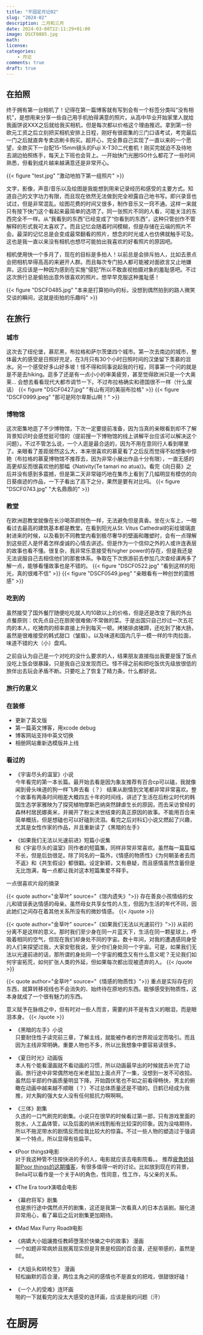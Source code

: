```yaml
---
title: "不固定月记02"
slug: "2024-02"
description: 二月和三月
date: 2024-03-08T22:11:29+01:00
image: DSCF0885.jpg
math: 
license: 
categories:
    - 月记
comments: true
draft: true
---
```

## 在拍照
终于拥有第一台相机了！记得在第一篇博客就有写到会有一个标签分类叫“没有相机”，是想用来分享一些自己用手机拍得满意的照片。从高中毕业开始家里人就给我画饼说XXX之后就给我买相机，但是每次都以价格这个理由推迟。拿到第一份欧元工资之后立刻把买相机安排上日程，刚好有很密集的三门口语考试，考完最后一门之后就直奔专卖店刷卡购买。超开心，完全靠自己实现了一直以来的一个愿望，全款买下一台配15-15mm镜头的Fuji X-T30二代套机！刚买完就迫不及待地去湖边拍照练手，每天上下班也会背上。一开始快门光圈ISO什么都花了一些时间熟悉，但看到成片越来越满意还是非常开心。

{{< figure "test.jpg"  "激动地拍下第一组照片" >}}

文字，影像，声音/音乐以及绘图是我能想到用来记录经历和感受的主要方式。知道自己的文字功力有限，而且现在依然无法做到完全袒露自己地书写。即兴录音也试过，但是非常混乱。绘图花费的时间又很多，制作音乐又一窍不通。这样一来就只有按下快门这个看起来最简单的选项了。同一张照片不同的人看，可能关注的东西完全不一样。从“我看到的东西”已经变成了“你看到的东西”，这种只管创作不管解释的形式我可太喜欢了。而且记忆会随着时间模糊，但是存储在云端的照片不会。最深的记忆总是会变成最常翻看的照片，想念的时光或人也仿佛就触手可及。这也是我一直以来没有相机也想尽可能拍出我喜欢的好看照片的原因吧。

相机使用快一个多月了，现在的目标是多拍人！以前总是会排斥拍人，比如去景点会把相机举得高高的来避开人群。而且每次专门拍人都可能被对面欲言又止地嫌弃。这应该是一种因为感到在实施“侵犯”所以不敢直视拍摄对象的羞耻感吧。不过这次旅行总是偷拍出意外很喜欢的照片。想早早克服这种羞耻感！

{{< figure "DSCF0485.jpg"  "本来是打算拍illy的标，没想到偶然拍到的路人微笑交谈的瞬间，这就是街拍的乐趣吗" >}}
## 在旅行

### 城市
这次去了纽伦堡，慕尼黑，布拉格和萨尔茨堡四个城市。第一次去南边的城市，整体最大的感受是日照好充足，在3月只有30个小时日照时间的汉堡留下羡慕的泪水。另一个感受好多山好多坡！怪不得和同事说起我的行程，同事第一个问的就是是不是去hiking。逛多了还是有一点小小的审美疲劳，甚至觉得欧洲只是一个大奥莱... 会想去看看现代大都市调节一下。不过布拉格确实和德国很不一样（什么废话）
{{< figure "DSCF0427.jpg"  "有山有河的美丽布拉格" >}}
{{< figure "DSCF0999.jpeg"  "那可是阿尔卑斯山啊！" >}}
<!-- 街上的路人反而比汉堡更加的多元化，即便是慕尼黑也只能从复杂的交通线路中一窥大都市的形态， -->

### 博物馆
这次密集地逛了不少博物馆，下次一定要提前准备，因为当真的亲眼看到却不了解背景知识时会感觉挺可惜的（提前搜一下博物馆的线上讲解平台应该可以解决这个问题）。不过不管怎么说，一个人逛是最合适的，因为不用在意同行人看到哪里了。亲眼看了差距居然这么大，本来很喜欢的慕夏看了之后反而觉得不如想象中惊艳（布拉格的慕夏博物馆不推荐去，因为非常小展出作品十分有限），一直无感的高更却反而很喜欢他的那幅《Nativity(Te tamari no atua)》。看完《向日葵》之后并没有感到多震撼，但是第二天非常碰巧地在集市上看到了几幅明显有模仿的向日葵痕迹的作品，一下子看出了高下之分，果然是要有对比吗。
{{< figure "DSCF0743.jpg"  "大名鼎鼎的" >}}
### 教堂
在欧洲逛教堂就像在长沙喝茶颜悦色一样，无法避免但是真香。坐在火车上，一眼看过去最高的建筑基本都是教堂。在看到阳光从St. Vitus Cathedral的彩绘玻璃直射进来的时候，以及看到不同教堂内看到极尽奢华的壁画和雕塑时，会有一点理解到这些匠人是怀着怎样虔诚的心情去讲述。但是作为一个信仰之外的人或许连表层的故事也看不懂。很复杂，我非常乐意接受有higher power的存在，但是我还是无法说服自己去相信他们的那套体系。争取在下次旅游前去参加几次查经课再多了解一点，能够看懂故事也是不错的。
{{< figure "DSCF0522.jpg"  "看到这样的阳光，真的很难不信" >}}
{{< figure "DSCF0549.jpeg"  "亲眼看有一种创世的震撼感" >}}
### 吃到的
虽然接受了国外餐厅随便吃吃就人均10欧以上的价格，但是还是改变了我的外出点餐原则：优先点自己在厨房很难做/不常做的菜。于是出国只自己炒过一次五花肉的本人，吃猪肉的频率直接上升到每天一顿。烤猪排卤猪蹄，还吃到了猪大肠，虽然是很难接受的韩式甜口（皱眉）。以及味道和国内几乎一模一样的牛肉拉面，味道不错的大（小）盘鸡。

之前自认为自己是一个对吃的没什么要求的人，结果朋友直接指出我要是饿了饭点没吃上饭会很暴躁，只是我自己没发现而已。怪不得之前和把吃饭优先级放很低的旅伴出去玩会矛盾不断。只要吃上了恢复了精力条，什么都好说。

### 旅行的意义

### 在装修
* 更新了英文版
* 第一篇英文博客，用xcode debug
* 博客网站支持中英文切换
* 相册网站重新选模版并上线

### 看过的
* 《宇宙尽头的温室》小说  
今年看完的第一本长篇。最开始去看是因为象友推荐有百合cp可以磕，我就像闻到骨头味道的狗一样飞奔去看（？） 结果从剧情到文笔都非常非常喜欢。整个故事有两条时间相差大概四五十年的时间线，讲述了生活在后粉尘时代的韩国生态学家雅映为了探究植物摩斯巴纳突然肆虐生长的原因，而去采访曾经的森林村居民娜奥米，并揭开了粉尘末世结束的真正原因的故事。不能用百合来简单概括，但是想磕也可以好磕到流泪。看完之后对科幻小说又燃起了兴趣，尤其是女性作家的作品，并且重新读了《黑暗的左手》

* 《如果我们无法以光速前进》短篇小说集  
和《宇宙尽头的温室》同作者的短篇集，同样非常非常喜欢。虽然每一篇篇幅不长，但是后劲很足。除了同名的一篇外，《情感的物质性》《为何朝圣者去而不返》和《共生假设》都很戳。设定新颖，又有悬疑，而且感情虽然含蓄但是无比饱满，每一点都让我对这本短篇集爱不释手。

一点很喜欢片段的摘录

{{< quote author="金草叶" source="《馆内遗失》">}} 
存在善良小孩情结的女儿和错误表达情感的母亲。虽然母女共享女性的人生，但因为生活的年代不同，因此她们之间存在着其他关系所没有的微妙情感。
 {{< /quote >}}

{{< quote author="金草叶" source="《如果我们无法以光速前行》">}} 
从前的分离不是这样的意义。那时我们至少身在同一片蓝天下，生活在同一颗星球上，呼吸着相同的空气，但现在我们却身处不同的字宙。数十年间，对我的遭遇感同身受的人们来探望过我，大家安慰我说，至少你们身处同一个宇宙。可是，如果我们无法以光速前进的话，那所谓的身处同一个宇宙的概念又有什么意义呢？无论我们如何宇宙拓荒，如何扩张人类的外延，但如果每次都出现被遗弃的人。
 {{< /quote >}}

{{< quote author="金草叶" source="《情感的物质性》">}} 
重点是实际存在的东西，就算转移视线也不会消失的、始终待在原地的东西。能够感受到物质性，这本身就成了一个很有魅力的东西。 

意义赋予在脉络之中，但有时对一些人而言，需要的并不是有含义的眼泪，而是眼泪本身。
 {{< /quote >}}

* 《黑暗的左手》小说  
只要耐住性子读完前三章，了解主线，就能被作者的世界观设定而吸引。而且因为主线非常明确，重要人物也不多，所以比我想象中要容易读很多。

* 《夏日时光》动画版  
本人有个能看漫画就不看动画的习惯，所以动画最早出的时候就去补完了动画。旅行途中非常偶然地在米老鼠加上面点开了一集，没想到一发不可收拾。虽然后半部的作画质量明显下降，开始圆伏笔也不如之前看得畅快，男主的俯瞰在动画中越来越不顺眼（？）不过总体质量还是不错的。日鹤已经成为我推，对大胸的强大女人没有任何抵抗力啊啊啊。

* 《三体》剧集  
久违的一口气刷完的剧集。小说只在很早的时候看过第一部，只有游戏里面的脱水，人工晶体管，以及后面的纳米线割船有比较深的印象。因为没啥期待，所以不拖泥带水的剧情反而给我比较大的惊喜。不过一些人物的塑造过于强调某一个特点，所以显得有些扁平。

* 《Poor things》电影  
对于我这种管不住按快进的手的人，电影就应该去电影院看。。
推荐[疲惫娇娃聊Poor things的这期播客](https://www.xiaoyuzhoufm.com/episode/65c955b611dfd51b299a6ced)，有很多值得一听的讨论。比如放到现在的背景，Bella可以看作是一个关于AI的角色，性同意，性工作，与父亲的关系。

* 《The Era tour》演唱会电影

* 《幕府将军》剧集  
也是旅行途中偶然点开的剧集，这还是我第一次看真人的日本古装剧。服化道异常用心，看了幕后之后对剧集更加期待。

* 《Mad Max Furry Road》电影  

* 《病嬌大小姐讓擔任教師墮落於快樂之中的故事》 漫画  
	一个如题非常病娇且脱离现实但是背景是校园的百合漫，还挺带感的，虽然是BE。

* 《大姐头和转校生》 漫画  
    轻松幽默的百合漫，两位主角之间的感情也不是直女的把戏，很甜很好磕！

* 《一个人的受难》连环画  
	啪的一下就看完的没太大感受的连环画，应该是我的问题（汗）


# 在厨房